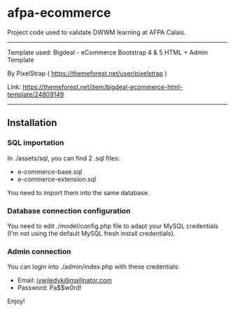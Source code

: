 # afpa-ecommerce

Project code used to validate DWWM learning at AFPA Calais.

---

Template used: Bigdeal - eCommerce Bootstrap 4 & 5 HTML + Admin Template

By PixelStrap ( https://themeforest.net/user/pixelstrap )

Link: https://themeforest.net/item/bigdeal-ecommerce-html-template/24809149

---

## Installation

### SQL importation

In ./assets/sql, you can find 2 .sql files:

- e-commerce-base.sql
- e-commerce-extension.sql

You need to import them into the same database.

### Database connection configuration

You need to edit ./model/config.php file to adapt your MySQL credentials (I'm not using the default MySQL fresh install credentials).

### Admin connection

You can login into ./admin/index.php with these credentials:

- Email: jywiledyk@mailinator.com
- Password: Pa$$w0rd!

Enjoy!